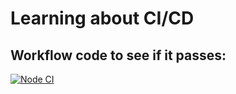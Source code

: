 # Learning about CI/CD

## Workflow code to see if it passes:

[![Node CI](https://github.com/martin-holland/cicd/actions/workflows/main.yml/badge.svg?branch=main)](https://github.com/martin-holland/cicd/actions/workflows/main.yml)
